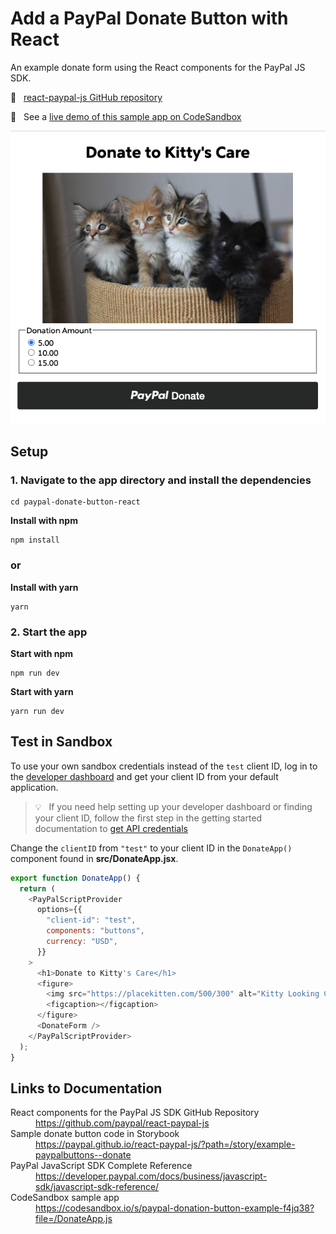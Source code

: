 # Add a PayPal Donate Button with React

An example donate form using the React components for the PayPal JS SDK.

🔗 &nbsp; [react-paypal-js GitHub repository](https://github.com/paypal/react-paypal-js)

🔗 &nbsp; See a [live demo of this sample app on CodeSandbox](https://codesandbox.io/s/paypal-donation-button-example-f4jq38?file=/DonateApp.js)

![App Donate form screenshot](public/app-screenshot.png)

## Setup

### 1. Navigate to the app directory and install the dependencies

```
cd paypal-donate-button-react
```

**Install with npm**

```
npm install
```

### or

**Install with yarn**

```
yarn
```

### 2. Start the app

**Start with npm**

```
npm run dev
```

**Start with yarn**

```
yarn run dev
```

## Test in Sandbox

To use your own sandbox credentials instead of the `test` client ID, log in to the [developer dashboard](https://www.paypal.com/signin?returnUri=https%3A%2F%2Fdeveloper.paypal.com%2Fdeveloper%2Fapplications) and get your client ID from your default application.

> 💡 &nbsp; If you need help setting up your developer dashboard or finding your client ID, follow the first step in the getting started documentation to [get API credentials](https://developer.paypal.com/docs/business/get-started/#get-api-credentials)

Change the `clientID` from `"test"` to your client ID in the `DonateApp()` component found in **src/DonateApp.jsx**.

```javascript
export function DonateApp() {
  return (
    <PayPalScriptProvider
      options={{
        "client-id": "test",
        components: "buttons",
        currency: "USD",
      }}
    >
      <h1>Donate to Kitty's Care</h1>
      <figure>
        <img src="https://placekitten.com/500/300" alt="Kitty Looking Cute" />
        <figcaption></figcaption>
      </figure>
      <DonateForm />
    </PayPalScriptProvider>
  );
}
```

## Links to Documentation

<dl>
  <dt>React components for the PayPal JS SDK GitHub Repository</dt>
  <dd><a href="https://github.com/paypal/react-paypal-js">https://github.com/paypal/react-paypal-js</a></dd>
  <dt>Sample donate button code in Storybook</dt>
  <dd><a href="https://paypal.github.io/react-paypal-js/?path=/story/example-paypalbuttons--donate">https://paypal.github.io/react-paypal-js/?path=/story/example-paypalbuttons--donate</a></dd>
  <dt>PayPal JavaScript SDK Complete Reference</dt>
  <dd><a href="https://developer.paypal.com/docs/business/javascript-sdk/javascript-sdk-reference/">https://developer.paypal.com/docs/business/javascript-sdk/javascript-sdk-reference/</a></dd>
  <dt>CodeSandbox sample app</dt>
  <dd><a href="https://codesandbox.io/s/paypal-donation-button-example-f4jq38?file=/DonateApp.js">https://codesandbox.io/s/paypal-donation-button-example-f4jq38?file=/DonateApp.js</a></dd>
</dl>
